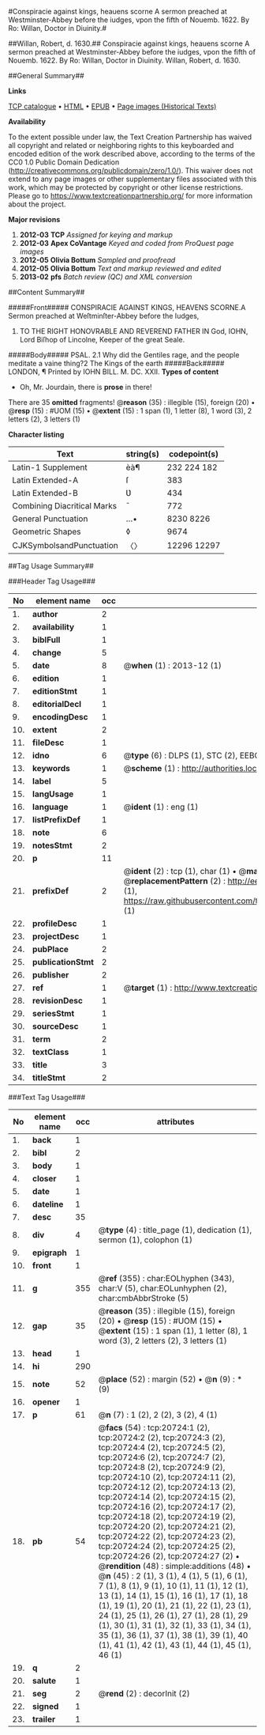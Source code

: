#Conspiracie against kings, heauens scorne A sermon preached at Westminster-Abbey before the iudges, vpon the fifth of Nouemb. 1622. By Ro: Willan, Doctor in Diuinity.#

##Willan, Robert, d. 1630.##
Conspiracie against kings, heauens scorne A sermon preached at Westminster-Abbey before the iudges, vpon the fifth of Nouemb. 1622. By Ro: Willan, Doctor in Diuinity.
Willan, Robert, d. 1630.

##General Summary##

**Links**

[TCP catalogue](http://www.ota.ox.ac.uk/tcp/)  • 
[HTML](http://tei.it.ox.ac.uk/tcp/Texts-HTML/free/A15/A15391.html)  • 
[EPUB](http://tei.it.ox.ac.uk/tcp/Texts-EPUB/free/A15/A15391.epub) • 
[Page images (Historical Texts)](https://historicaltexts.jisc.ac.uk/eebo-99855243e)

**Availability**

To the extent possible under law, the Text Creation Partnership has waived all copyright and related or neighboring rights to this keyboarded and encoded edition of the work described above, according to the terms of the CC0 1.0 Public Domain Dedication (http://creativecommons.org/publicdomain/zero/1.0/). This waiver does not extend to any page images or other supplementary files associated with this work, which may be protected by copyright or other license restrictions. Please go to https://www.textcreationpartnership.org/ for more information about the project.

**Major revisions**

1. __2012-03__ __TCP__ *Assigned for keying and markup*
1. __2012-03__ __Apex CoVantage__ *Keyed and coded from ProQuest page images*
1. __2012-05__ __Olivia Bottum__ *Sampled and proofread*
1. __2012-05__ __Olivia Bottum__ *Text and markup reviewed and edited*
1. __2013-02__ __pfs__ *Batch review (QC) and XML conversion*

##Content Summary##

#####Front#####
CONSPIRACIE AGAINST KINGS, HEAVENS SCORNE.A Sermon preached at Weſtminſter-Abbey before the Iudges, 
1. TO THE RIGHT HONOVRABLE AND REVEREND FATHER IN God, IOHN, Lord Biſhop of Lincolne, Keeper of the great Seale.

#####Body#####
PSAL. 2.1 Why did the Gentiles rage, and the people meditate a vaine thing?2 The Kings of the earth 
#####Back#####
LONDON, ¶ Printed by IOHN BILL. M. DC. XXII.
**Types of content**

  * Oh, Mr. Jourdain, there is **prose** in there!

There are 35 **omitted** fragments! 
 @__reason__ (35) : illegible (15), foreign (20)  •  @__resp__ (15) : #UOM (15)  •  @__extent__ (15) : 1 span (1), 1 letter (8), 1 word (3), 2 letters (2), 3 letters (1)

**Character listing**


|Text|string(s)|codepoint(s)|
|---|---|---|
|Latin-1 Supplement|èà¶|232 224 182|
|Latin Extended-A|ſ|383|
|Latin Extended-B|Ʋ|434|
|Combining             Diacritical Marks|̄|772|
|General Punctuation|…•|8230 8226|
|Geometric Shapes|◊|9674|
|CJKSymbolsandPunctuation|〈〉|12296 12297|

##Tag Usage Summary##

###Header Tag Usage###

|No|element name|occ|attributes|
|---|---|---|---|
|1.|__author__|2||
|2.|__availability__|1||
|3.|__biblFull__|1||
|4.|__change__|5||
|5.|__date__|8| @__when__ (1) : 2013-12 (1)|
|6.|__edition__|1||
|7.|__editionStmt__|1||
|8.|__editorialDecl__|1||
|9.|__encodingDesc__|1||
|10.|__extent__|2||
|11.|__fileDesc__|1||
|12.|__idno__|6| @__type__ (6) : DLPS (1), STC (2), EEBO-CITATION (1), PROQUEST (1), VID (1)|
|13.|__keywords__|1| @__scheme__ (1) : http://authorities.loc.gov/ (1)|
|14.|__label__|5||
|15.|__langUsage__|1||
|16.|__language__|1| @__ident__ (1) : eng (1)|
|17.|__listPrefixDef__|1||
|18.|__note__|6||
|19.|__notesStmt__|2||
|20.|__p__|11||
|21.|__prefixDef__|2| @__ident__ (2) : tcp (1), char (1)  •  @__matchPattern__ (2) : ([0-9\-]+):([0-9IVX]+) (1), (.+) (1)  •  @__replacementPattern__ (2) : http://eebo.chadwyck.com/downloadtiff?vid=$1&page=$2 (1), https://raw.githubusercontent.com/textcreationpartnership/Texts/master/tcpchars.xml#$1 (1)|
|22.|__profileDesc__|1||
|23.|__projectDesc__|1||
|24.|__pubPlace__|2||
|25.|__publicationStmt__|2||
|26.|__publisher__|2||
|27.|__ref__|1| @__target__ (1) : http://www.textcreationpartnership.org/docs/. (1)|
|28.|__revisionDesc__|1||
|29.|__seriesStmt__|1||
|30.|__sourceDesc__|1||
|31.|__term__|2||
|32.|__textClass__|1||
|33.|__title__|3||
|34.|__titleStmt__|2||


###Text Tag Usage###

|No|element name|occ|attributes|
|---|---|---|---|
|1.|__back__|1||
|2.|__bibl__|2||
|3.|__body__|1||
|4.|__closer__|1||
|5.|__date__|1||
|6.|__dateline__|1||
|7.|__desc__|35||
|8.|__div__|4| @__type__ (4) : title_page (1), dedication (1), sermon (1), colophon (1)|
|9.|__epigraph__|1||
|10.|__front__|1||
|11.|__g__|355| @__ref__ (355) : char:EOLhyphen (343), char:V (5), char:EOLunhyphen (2), char:cmbAbbrStroke (5)|
|12.|__gap__|35| @__reason__ (35) : illegible (15), foreign (20)  •  @__resp__ (15) : #UOM (15)  •  @__extent__ (15) : 1 span (1), 1 letter (8), 1 word (3), 2 letters (2), 3 letters (1)|
|13.|__head__|1||
|14.|__hi__|290||
|15.|__note__|52| @__place__ (52) : margin (52)  •  @__n__ (9) : * (9)|
|16.|__opener__|1||
|17.|__p__|61| @__n__ (7) : 1 (2), 2 (2), 3 (2), 4 (1)|
|18.|__pb__|54| @__facs__ (54) : tcp:20724:1 (2), tcp:20724:2 (2), tcp:20724:3 (2), tcp:20724:4 (2), tcp:20724:5 (2), tcp:20724:6 (2), tcp:20724:7 (2), tcp:20724:8 (2), tcp:20724:9 (2), tcp:20724:10 (2), tcp:20724:11 (2), tcp:20724:12 (2), tcp:20724:13 (2), tcp:20724:14 (2), tcp:20724:15 (2), tcp:20724:16 (2), tcp:20724:17 (2), tcp:20724:18 (2), tcp:20724:19 (2), tcp:20724:20 (2), tcp:20724:21 (2), tcp:20724:22 (2), tcp:20724:23 (2), tcp:20724:24 (2), tcp:20724:25 (2), tcp:20724:26 (2), tcp:20724:27 (2)  •  @__rendition__ (48) : simple:additions (48)  •  @__n__ (45) : 2 (1), 3 (1), 4 (1), 5 (1), 6 (1), 7 (1), 8 (1), 9 (1), 10 (1), 11 (1), 12 (1), 13 (1), 14 (1), 15 (1), 16 (1), 17 (1), 18 (1), 19 (1), 20 (1), 21 (1), 22 (1), 23 (1), 24 (1), 25 (1), 26 (1), 27 (1), 28 (1), 29 (1), 30 (1), 31 (1), 32 (1), 33 (1), 34 (1), 35 (1), 36 (1), 37 (1), 38 (1), 39 (1), 40 (1), 41 (1), 42 (1), 43 (1), 44 (1), 45 (1), 46 (1)|
|19.|__q__|2||
|20.|__salute__|1||
|21.|__seg__|2| @__rend__ (2) : decorInit (2)|
|22.|__signed__|1||
|23.|__trailer__|1||
